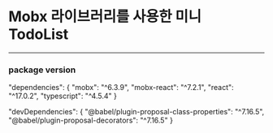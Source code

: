 # Mobx 라이브러리를 사용한 미니 TodoList

---

### package version
"dependencies": {
  "mobx": "^6.3.9",
  "mobx-react": "^7.2.1",
  "react": "^17.0.2",
  "typescript": "^4.5.4"
}

"devDependencies": {
  "@babel/plugin-proposal-class-properties": "^7.16.5",
  "@babel/plugin-proposal-decorators": "^7.16.5"
}